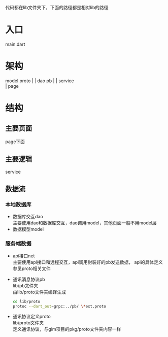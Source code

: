 
代码都在lib文件夹下，下面的路径都是相对lib的路径

# 入口
main.dart

# 架构
model       proto
  |            |
dao           pb
  |            |
service        
  |
page


# 结构
## 主要页面
page下面

## 主要逻辑
service

## 数据流

### 本地数据库
- 数据库交互dao   
    主要使用dao和数据库交互，dao调用model，其他页面一般不用model层
- 数据模型model  
    
### 服务端数据
- api接口net  
    主要使用api接口和远程交互，api调用封装好的pb发送数据， api的具体定义参见proto相关文件  

- 通讯消息协议pb  
    lib/pb文件夹  
    由lib/proto文件夹编译生成  

    ```bash
    cd lib/proto
    protoc --dart_out=grpc:../pb/ \*ext.proto
    ```

- 通讯协议定义proto  
    lib/proto文件夹  
    定义通讯协议，与gim项目的pkg/proto文件夹内容一样  


